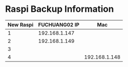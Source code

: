 # Raspi Backup Information

|New Raspi| FUCHUANG02 IP | Mac |
|--|--|--|
|1|192.168.1.147		|	 |
|2|192.168.1.149		||
|3|		||
|4|		|192.168.1.148|

<!--stackedit_data:
eyJoaXN0b3J5IjpbLTI4ODc5NDMwOV19
-->